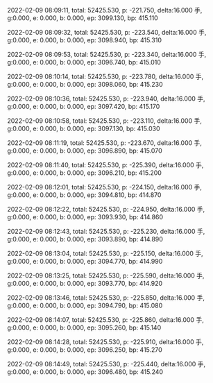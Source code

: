 2022-02-09 08:09:11, total: 52425.530, p: -221.750, delta:16.000 手, g:0.000, e: 0.000, b: 0.000, ep: 3099.130, bp: 415.110

2022-02-09 08:09:32, total: 52425.530, p: -223.540, delta:16.000 手, g:0.000, e: 0.000, b: 0.000, ep: 3098.940, bp: 415.310

2022-02-09 08:09:53, total: 52425.530, p: -223.340, delta:16.000 手, g:0.000, e: 0.000, b: 0.000, ep: 3096.740, bp: 415.010

2022-02-09 08:10:14, total: 52425.530, p: -223.780, delta:16.000 手, g:0.000, e: 0.000, b: 0.000, ep: 3098.060, bp: 415.230

2022-02-09 08:10:36, total: 52425.530, p: -223.940, delta:16.000 手, g:0.000, e: 0.000, b: 0.000, ep: 3097.420, bp: 415.170

2022-02-09 08:10:58, total: 52425.530, p: -223.110, delta:16.000 手, g:0.000, e: 0.000, b: 0.000, ep: 3097.130, bp: 415.030

2022-02-09 08:11:19, total: 52425.530, p: -223.670, delta:16.000 手, g:0.000, e: 0.000, b: 0.000, ep: 3096.890, bp: 415.070

2022-02-09 08:11:40, total: 52425.530, p: -225.390, delta:16.000 手, g:0.000, e: 0.000, b: 0.000, ep: 3096.210, bp: 415.200

2022-02-09 08:12:01, total: 52425.530, p: -224.150, delta:16.000 手, g:0.000, e: 0.000, b: 0.000, ep: 3094.810, bp: 414.870

2022-02-09 08:12:22, total: 52425.530, p: -224.950, delta:16.000 手, g:0.000, e: 0.000, b: 0.000, ep: 3093.930, bp: 414.860

2022-02-09 08:12:43, total: 52425.530, p: -225.230, delta:16.000 手, g:0.000, e: 0.000, b: 0.000, ep: 3093.890, bp: 414.890

2022-02-09 08:13:04, total: 52425.530, p: -225.150, delta:16.000 手, g:0.000, e: 0.000, b: 0.000, ep: 3094.770, bp: 414.990

2022-02-09 08:13:25, total: 52425.530, p: -225.590, delta:16.000 手, g:0.000, e: 0.000, b: 0.000, ep: 3093.770, bp: 414.920

2022-02-09 08:13:46, total: 52425.530, p: -225.850, delta:16.000 手, g:0.000, e: 0.000, b: 0.000, ep: 3094.790, bp: 415.080

2022-02-09 08:14:07, total: 52425.530, p: -225.860, delta:16.000 手, g:0.000, e: 0.000, b: 0.000, ep: 3095.260, bp: 415.140

2022-02-09 08:14:28, total: 52425.530, p: -225.910, delta:16.000 手, g:0.000, e: 0.000, b: 0.000, ep: 3096.250, bp: 415.270

2022-02-09 08:14:49, total: 52425.530, p: -225.440, delta:16.000 手, g:0.000, e: 0.000, b: 0.000, ep: 3096.480, bp: 415.240